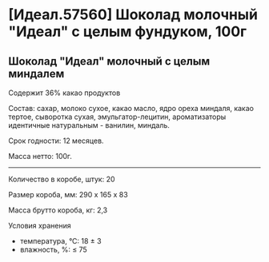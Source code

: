 # [Идеал.57560] Шоколад молочный "Идеал" с целым фундуком, 100г

## Шоколад "Идеал" молочный с целым миндалем

Содержит 36% какао продуктов

Состав: сахар, молоко сухое, какао масло, ядро ореха миндаля, какао тертое, сыворотка сухая, эмульгатор-лецитин, ароматизаторы идентичные натуральным - ванилин, миндаль.

Срок годности: 12 месяцев.

Масса нетто: 100г.

---

Количество в коробе, штук: 20

Размер короба, мм: 290 х 165 х 83

Масса брутто короба, кг: 2,3

Условия хранения
- температура, °С: 18 ± 3
- влажность, %: ≤ 75
